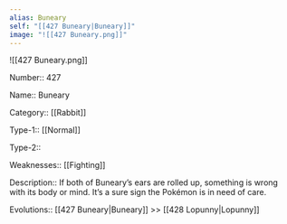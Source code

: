 ```yaml
---
alias: Buneary
self: "[[427 Buneary|Buneary]]"
image: "![[427 Buneary.png]]"
---
```


![[427 Buneary.png]]

Number:: 427

Name:: Buneary

Category:: [[Rabbit]]

Type-1:: [[Normal]]

Type-2:: 

Weaknesses:: [[Fighting]]

Description:: If both of Buneary’s ears are rolled up, something is wrong with its body or mind. It’s a sure sign the Pokémon is in need of care.

Evolutions:: [[427 Buneary|Buneary]] >> [[428 Lopunny|Lopunny]]
